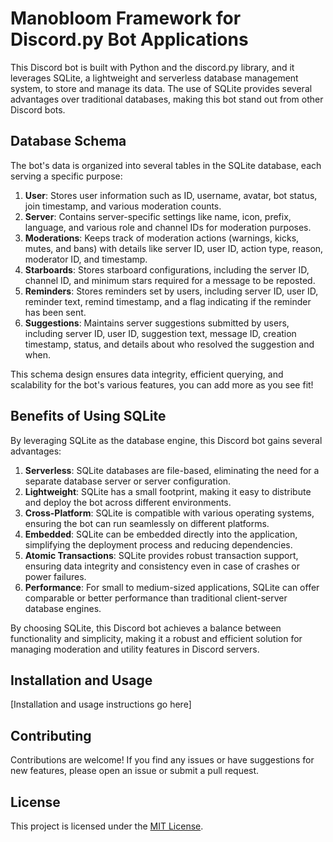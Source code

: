 # Manobloom Framework for Discord.py Bot Applications

This Discord bot is built with Python and the discord.py library, and it leverages SQLite, a lightweight and serverless database management system, to store and manage its data. The use of SQLite provides several advantages over traditional databases, making this bot stand out from other Discord bots.

## Database Schema

The bot's data is organized into several tables in the SQLite database, each serving a specific purpose:

1. **User**: Stores user information such as ID, username, avatar, bot status, join timestamp, and various moderation counts.
2. **Server**: Contains server-specific settings like name, icon, prefix, language, and various role and channel IDs for moderation purposes.
3. **Moderations**: Keeps track of moderation actions (warnings, kicks, mutes, and bans) with details like server ID, user ID, action type, reason, moderator ID, and timestamp.
4. **Starboards**: Stores starboard configurations, including the server ID, channel ID, and minimum stars required for a message to be reposted.
5. **Reminders**: Stores reminders set by users, including server ID, user ID, reminder text, remind timestamp, and a flag indicating if the reminder has been sent.
6. **Suggestions**: Maintains server suggestions submitted by users, including server ID, user ID, suggestion text, message ID, creation timestamp, status, and details about who resolved the suggestion and when.

This schema design ensures data integrity, efficient querying, and scalability for the bot's various features, you can add more as you see fit!

## Benefits of Using SQLite

By leveraging SQLite as the database engine, this Discord bot gains several advantages:

1. **Serverless**: SQLite databases are file-based, eliminating the need for a separate database server or server configuration.
2. **Lightweight**: SQLite has a small footprint, making it easy to distribute and deploy the bot across different environments.
3. **Cross-Platform**: SQLite is compatible with various operating systems, ensuring the bot can run seamlessly on different platforms.
4. **Embedded**: SQLite can be embedded directly into the application, simplifying the deployment process and reducing dependencies.
5. **Atomic Transactions**: SQLite provides robust transaction support, ensuring data integrity and consistency even in case of crashes or power failures.
6. **Performance**: For small to medium-sized applications, SQLite can offer comparable or better performance than traditional client-server database engines.

By choosing SQLite, this Discord bot achieves a balance between functionality and simplicity, making it a robust and efficient solution for managing moderation and utility features in Discord servers.

## Installation and Usage

[Installation and usage instructions go here]

## Contributing

Contributions are welcome! If you find any issues or have suggestions for new features, please open an issue or submit a pull request.

## License

This project is licensed under the [MIT License](LICENSE).
